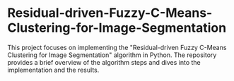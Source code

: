 # Residual-driven-Fuzzy-C-Means-Clustering-for-Image-Segmentation
This project focuses on implementing the "Residual-driven Fuzzy C-Means Clustering for Image Segmentation" algorithm in Python. The repository provides a brief overview of the algorithm steps and dives into the implementation and the results.
